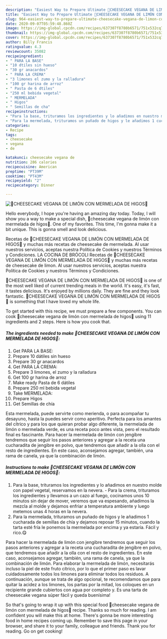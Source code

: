 ```yaml
---
description: "Easiest Way to Prepare Ultimate 🌱CHEESECAKE VEGANA DE LIMÓN CON MERMELADA DE HIGOS🌱"
title: "Easiest Way to Prepare Ultimate 🌱CHEESECAKE VEGANA DE LIMÓN CON MERMELADA DE HIGOS🌱"
slug: 964-easiest-way-to-prepare-ultimate-cheesecake-vegana-de-limon-con-mermelada-de-higos
date: 2020-09-07T05:59:48.860Z
image: https://img-global.cpcdn.com/recipes/637307f8780b6571/751x532cq70/🌱cheesecake-vegana-de-limon-con-mermelada-de-higos🌱-foto-principal.jpg
thumbnail: https://img-global.cpcdn.com/recipes/637307f8780b6571/751x532cq70/🌱cheesecake-vegana-de-limon-con-mermelada-de-higos🌱-foto-principal.jpg
cover: https://img-global.cpcdn.com/recipes/637307f8780b6571/751x532cq70/🌱cheesecake-vegana-de-limon-con-mermelada-de-higos🌱-foto-principal.jpg
author: Billy Francis
ratingvalue: 4.3
reviewcount: 35082
recipeingredient:
- " PARA LA BASE"
- "10 dtiles sin hueso"
- "30 gr anacardos"
- " PARA LA CREMA"
- "3 limones el zumo y la ralladura"
- "100 gr harina de arroz"
- " Pasta de 6 dtiles"
- "250 ml bebida vegetal"
- " MERMELADA"
- " Higos"
- " Semillas de cha"
recipeinstructions:
- "Para la base, trituramos los ingredientes y lo añadimos en nuestro molde con papel vegetal, reservamos en la nevera. Para la crema, trituramos los ingredientes y llevamos a un cazo al fuego, cocinamos unos 10 minutos sin dejar de mover, veremos que va espesando, añadimos la mezcla al molde y dejamos enfriar a temperatura ambiente y luego metemos unas 4 horas en la nevera."
- "Para la mermelada, trituramos un puñado de higos y le añadimos 1 cucharada de semillas de chía y dejamos reposar 15 minutos, cuando la tarta esté fría le ponemos la mermelada por encima y ya estaría. Fácil y rico.😋"
categories:
- Recipe
tags:
- cheesecake
- vegana
- de

katakunci: cheesecake vegana de 
nutrition: 286 calories
recipecuisine: American
preptime: "PT39M"
cooktime: "PT43M"
recipeyield: "2"
recipecategory: Dinner

---
```



![🌱CHEESECAKE VEGANA DE LIMÓN CON MERMELADA DE HIGOS🌱](https://img-global.cpcdn.com/recipes/637307f8780b6571/751x532cq70/🌱cheesecake-vegana-de-limon-con-mermelada-de-higos🌱-foto-principal.jpg)

Hello everybody, I hope you're having an amazing day today. Today, I will show you a way to make a special dish, 🌱cheesecake vegana de limón con mermelada de higos🌱. One of my favorites. This time, I'm gonna make it a bit unique. This is gonna smell and look delicious.

Recetas de 🌱CHEESECAKE VEGANA DE LIMÓN CON MERMELADA DE HIGOS🌱 y muchas más recetas de cheesecake de mermelada. Al usar nuestros servicios, aceptas nuestra Política de Cookies y nuestros Términos y Condiciones. LA COCINA DE BRÓCOLI Recetas de 🌱CHEESECAKE VEGANA DE LIMÓN CON MERMELADA DE HIGOS🌱 y muchas más recetas de cheesecake de limon. Al usar nuestros servicios, aceptas nuestra Política de Cookies y nuestros Términos y Condiciones.

🌱CHEESECAKE VEGANA DE LIMÓN CON MERMELADA DE HIGOS🌱 is one of the most well liked of current trending meals in the world. It's easy, it's fast, it tastes delicious. It's enjoyed by millions daily. They are fine and they look fantastic. 🌱CHEESECAKE VEGANA DE LIMÓN CON MERMELADA DE HIGOS🌱 is something that I have loved my whole life.


To get started with this recipe, we must prepare a few components. You can cook 🌱cheesecake vegana de limón con mermelada de higos🌱 using 11 ingredients and 2 steps. Here is how you cook that.

<!--inarticleads1-->

##### The ingredients needed to make 🌱CHEESECAKE VEGANA DE LIMÓN CON MERMELADA DE HIGOS🌱:

1. Get  PARA LA BASE:
1. Prepare 10 dátiles sin hueso
1. Prepare 30 gr anacardos
1. Get  PARA LA CREMA:
1. Prepare 3 limones, el zumo y la ralladura
1. Get 100 gr harina de arroz
1. Make ready  Pasta de 6 dátiles
1. Prepare 250 ml bebida vegetal
1. Take  MERMELADA:
1. Prepare  Higos
1. Get  Semillas de chía


Esta mermelada, puede servirte como merienda, o para acompañar tu desayuno, hasta la puedes servir como aperitivo. Perfecta para los amantes del cítrico y para los que quieran probar algo diferente, la mermelada de limón o mermelada verde, es una receta poco antes vista, pero el resultado final es fascinante. Para hacer la mermelada de limón con jengibre tendremos que seguir los pasos anteriores y agregar a la receta una cucharadita de jengibre en polvo, que tendremos que añadir a la olla con el resto de ingredientes. En este caso, aconsejamos agregar, también, una rama de canela, ya que la combinación de limón. 

<!--inarticleads2-->

##### Instructions to make 🌱CHEESECAKE VEGANA DE LIMÓN CON MERMELADA DE HIGOS🌱:

1. Para la base, trituramos los ingredientes y lo añadimos en nuestro molde con papel vegetal, reservamos en la nevera. - Para la crema, trituramos los ingredientes y llevamos a un cazo al fuego, cocinamos unos 10 minutos sin dejar de mover, veremos que va espesando, añadimos la mezcla al molde y dejamos enfriar a temperatura ambiente y luego metemos unas 4 horas en la nevera.
1. Para la mermelada, trituramos un puñado de higos y le añadimos 1 cucharada de semillas de chía y dejamos reposar 15 minutos, cuando la tarta esté fría le ponemos la mermelada por encima y ya estaría. Fácil y rico.😋


Para hacer la mermelada de limón con jengibre tendremos que seguir los pasos anteriores y agregar a la receta una cucharadita de jengibre en polvo, que tendremos que añadir a la olla con el resto de ingredientes. En este caso, aconsejamos agregar, también, una rama de canela, ya que la combinación de limón. Para elaborar la mermelada de limón, necesitarás incluso la piel de este fruto cítrico, por lo que el primer paso es lavar cuidadosamente todos los limones para eliminar todos los residuos. A continuación, aunque se trata de algo opcional, te recomendamos que para quitar la acidez a los limones, los partas por la mitad, los coloques en un recipiente grande cubiertos con agua por completo y. Es una tarta de cheesecake vegana súper fácil y queda buenísima! 

So that's going to wrap it up with this special food 🌱cheesecake vegana de limón con mermelada de higos🌱 recipe. Thanks so much for reading. I am confident you will make this at home. There's gonna be more interesting food in home recipes coming up. Remember to save this page in your browser, and share it to your family, colleague and friends. Thank you for reading. Go on get cooking!
